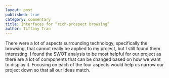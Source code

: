 ```yaml
---
layout: post
published: true
category: commentary
title: Interfaces for “rich-prospect browsing”
author: Tiffany Tran
---
```

There were a lot of aspects surrounding technology, specifically the browsing, that cannot really be applied to my project, but I still found them interesting. I found the SWOT analysis to be most helpful for our project as there are a lot of components that can be changed based on how we want to display it. Focusing on each of the four aspects would help us narrow our project down so that all our ideas match.